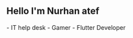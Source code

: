 <h2> Hello I'm Nurhan atef </h2>
- IT help desk
- Gamer 
- Flutter Developer 

<!-- <h3>Where to find me</h3>

business Account: nabufarraj@gmail.com

Linkedin profile: https://www.linkedin.com/in/nurhan-farraj-99867340/


